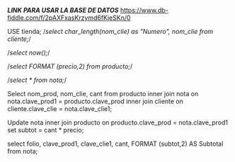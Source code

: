 *****LINK PARA USAR LA BASE DE DATOS*****
https://www.db-fiddle.com/f/2pAXFxasKrzymd6fKjeSKn/0


USE tienda;
/*select char_length(nom_clie) as "Numero", nom_clie from cliente;*/

/*select now();*/

/*select FORMAT (precio,2) from producto;*/

/*select * from nota;*/

Select nom_prod, nom_clie, cant from producto 
inner join nota on nota.clave_prod1 = producto.clave_prod
inner join cliente on cliente.clave_clie = nota.clave_clie1;


Update nota
inner join producto on producto.clave_prod = nota.clave_prod1
set subtot = cant * precio;

select folio, clave_prod1, clave_clie1, cant, FORMAT (subtot,2) AS Subtotal from nota;
